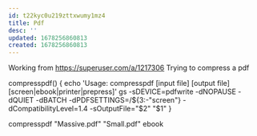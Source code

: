 ```yaml
---
id: t22kyc0u219zttxwumy1mz4
title: Pdf
desc: ''
updated: 1678256860813
created: 1678256860813
---
```



Working from https://superuser.com/a/1217306
Trying to compress a pdf


compresspdf() {
    echo 'Usage: compresspdf [input file] [output file] [screen|ebook|printer|prepress]'
    gs -sDEVICE=pdfwrite -dNOPAUSE -dQUIET -dBATCH -dPDFSETTINGS=/${3:-"screen"} -dCompatibilityLevel=1.4 -sOutputFile="$2" "$1"
}

compresspdf "Massive.pdf" "Small.pdf" ebook
